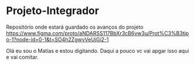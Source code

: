 # Projeto-Integrador
Repositório onde estará guardado os avanços do projeto
https://www.figma.com/proto/aNDARSS117BbXr3cB6vw3u/Prot%C3%B3tipo-1?node-id=0-1&t=SO4h2ZgwyVeUjGi2-1


Olá eu sou o Matias e estou digitando. Daqui a pouco vc vai apgar isso aqui e vai comitar. 